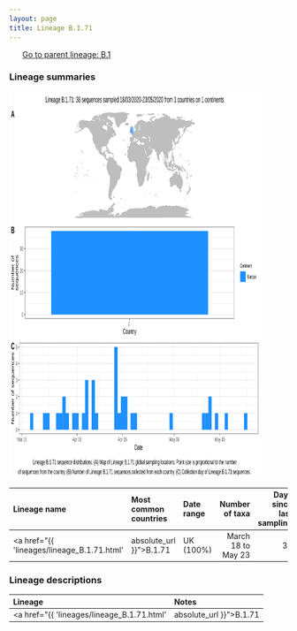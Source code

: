 ```yaml
---
layout: page
title: Lineage B.1.71
---
```




<p>
<ul class="actions small">
	 <a href="{{ 'lineages/lineage_B.1.html' | absolute_url }}" class="button special fit">Go to parent lineage: B.1</a>
</ul>
</p>
<h3> Lineage summaries</h3>

<img src="../assets/images/B.1.71.svg" alt="B.1.71 lineage summary figure" width="90%" height="700px" />


| Lineage name | Most common countries | Date range | Number of taxa |  Days since last sampling | Known Travel | Recall value |
|:-----|:-----|:-------|-------:|-------:|:---------|--------:|
| <a href="{{ 'lineages/lineage_B.1.71.html' | absolute_url }}">B.1.71</a> | UK (100%) | March 18 to May 23 | 38 |  | 0.93 |

<h3>Lineage descriptions</h3>

| Lineage | Notes |
|:-----|:-----|
| <a href="{{ 'lineages/lineage_B.1.71.html' | absolute_url }}">B.1.71</a> | UK lineage (Scotland and Wales sequences ) |


